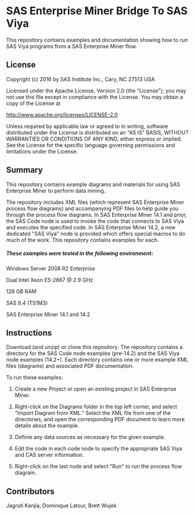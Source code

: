 # SAS Enterprise Miner Bridge To SAS Viya
This repository contains examples and documentation showing how to run SAS Viya programs from a SAS Enterprise Miner flow. 

## License

Copyright (c) 2016 by SAS Institute Inc., Cary, NC 27513 USA

Licensed under the Apache License, Version 2.0 (the "License"); 
you may not use this file except in compliance with the License. 
You may obtain a copy of the License at 

   http://www.apache.org/licenses/LICENSE-2.0 

Unless required by applicable law or agreed to in writing, software 
distributed under the License is distributed on an "AS IS" BASIS, 
WITHOUT WARRANTIES OR CONDITIONS OF ANY KIND, either express or implied. 
See the License for the specific language governing permissions and 
limitations under the License.  

## Summary

This repository contains example diagrams and materials for using SAS Enterprise Miner to perform data mining.

The repository includes XML files (which represent SAS Enterprise Miner process flow diagrams) and accompanying PDF files 
to help guide you through the process flow diagrams.  In SAS Enterprise Miner 14.1 and prior, the SAS Code node is used to invoke the code that connects to SAS Viya and executes the specified code. In SAS Enterprise Miner 14.2, a new dedicated "SAS Viya" node is provided which offers special macros to do much of the work.  This repository contains examples for each.

##### These examples were tested in the following environment:

Windows Server 2008 R2 Enterprise

Dual Intel Xeon E5-2667 @ 2.9 GHz

128 GB RAM 

SAS 9.4 (TS1M3)

SAS Enterprise Miner 14.1 and 14.2

## Instructions

Download (and unzip) or clone this repository. The repository contains a directory for the SAS Code node examples (pre-14.2) and the SAS Viya node examples (14.2+). Each directory contains one or more example XML files (diagrams) and associated PDF documentation. 

To run these examples:

1. Create a new Project or open an existing project in SAS Enterprise Miner. 

2. Right-click on the Diagrams folder in the top left corner, and select "Import Diagram from XML." Select the XML file from one of the directories, and open the corresponding PDF document to learn more details about the example.

3. Definie any data sources as necessary for the given example.

4. Edit the code in each code node to specify the appropriate SAS Viya and CAS server information.

5. Right-click on the last node and select "Run" to run the process flow diagram.

## Contributors

Jagruti Kanjia, Dominique Latour, Brett Wujek
